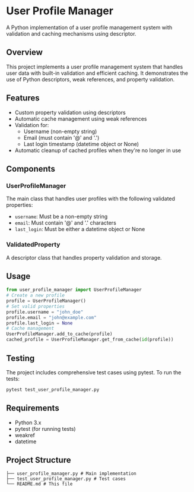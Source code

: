 # User Profile Manager

A Python implementation of a user profile management system with validation and caching mechanisms using descriptor.

## Overview

This project implements a user profile management system that handles user data with built-in validation and efficient caching. It demonstrates the use of Python descriptors, weak references, and property validation.

## Features

- Custom property validation using descriptors
- Automatic cache management using weak references
- Validation for:
  - Username (non-empty string)
  - Email (must contain '@' and '.')
  - Last login timestamp (datetime object or None)
- Automatic cleanup of cached profiles when they're no longer in use

## Components

### UserProfileManager

The main class that handles user profiles with the following validated properties:
- `username`: Must be a non-empty string
- `email`: Must contain '@' and '.' characters
- `last_login`: Must be either a datetime object or None

### ValidatedProperty

A descriptor class that handles property validation and storage.

## Usage 

```python
from user_profile_manager import UserProfileManager
# Create a new profile
profile = UserProfileManager()
# Set valid properties
profile.username = "john_doe"
profile.email = "john@example.com"
profile.last_login = None
# Cache management
UserProfileManager.add_to_cache(profile)
cached_profile = UserProfileManager.get_from_cache(id(profile))
```

## Testing

The project includes comprehensive test cases using pytest. To run the tests:
```bash
pytest test_user_profile_manager.py
```

## Requirements

- Python 3.x
- pytest (for running tests)
- weakref
- datetime

## Project Structure
```
├── user_profile_manager.py # Main implementation
├── test_user_profile_manager.py # Test cases
└── README.md # This file
```
